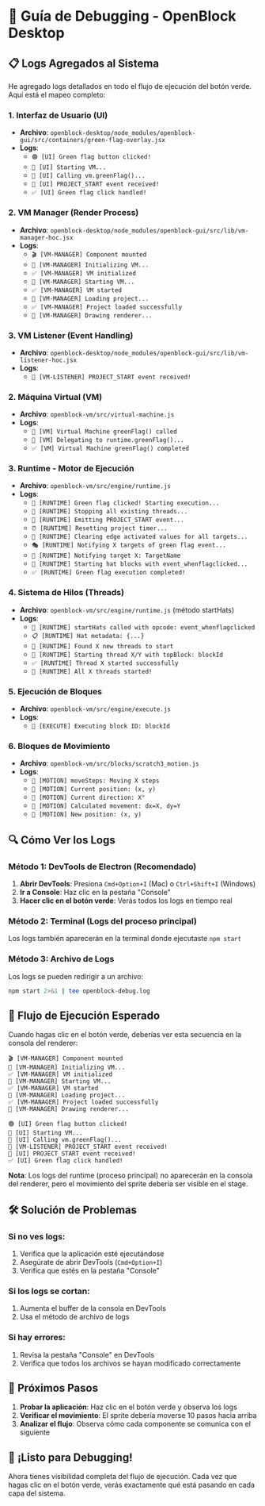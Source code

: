 # 🐛 Guía de Debugging - OpenBlock Desktop

## 📋 **Logs Agregados al Sistema**

He agregado logs detallados en todo el flujo de ejecución del botón verde. Aquí está el mapeo completo:

### **1. Interfaz de Usuario (UI)**
- **Archivo**: `openblock-desktop/node_modules/openblock-gui/src/containers/green-flag-overlay.jsx`
- **Logs**: 
  - `🟢 [UI] Green flag button clicked!`
  - `🚀 [UI] Starting VM...`
  - `🎪 [UI] Calling vm.greenFlag()...`
  - `📡 [UI] PROJECT_START event received!`
  - `✅ [UI] Green flag click handled!`

### **2. VM Manager (Render Process)**
- **Archivo**: `openblock-desktop/node_modules/openblock-gui/src/lib/vm-manager-hoc.jsx`
- **Logs**:
  - `🎬 [VM-MANAGER] Component mounted`
  - `🔧 [VM-MANAGER] Initializing VM...`
  - `✅ [VM-MANAGER] VM initialized`
  - `🚀 [VM-MANAGER] Starting VM...`
  - `✅ [VM-MANAGER] VM started`
  - `📁 [VM-MANAGER] Loading project...`
  - `✅ [VM-MANAGER] Project loaded successfully`
  - `🎨 [VM-MANAGER] Drawing renderer...`

### **3. VM Listener (Event Handling)**
- **Archivo**: `openblock-desktop/node_modules/openblock-gui/src/lib/vm-listener-hoc.jsx`
- **Logs**:
  - `📡 [VM-LISTENER] PROJECT_START event received!`

### **2. Máquina Virtual (VM)**
- **Archivo**: `openblock-vm/src/virtual-machine.js`
- **Logs**:
  - `🎯 [VM] Virtual Machine greenFlag() called`
  - `🔄 [VM] Delegating to runtime.greenFlag()...`
  - `✅ [VM] Virtual Machine greenFlag() completed`

### **3. Runtime - Motor de Ejecución**
- **Archivo**: `openblock-vm/src/engine/runtime.js`
- **Logs**:
  - `🚀 [RUNTIME] Green flag clicked! Starting execution...`
  - `🛑 [RUNTIME] Stopping all existing threads...`
  - `📡 [RUNTIME] Emitting PROJECT_START event...`
  - `⏰ [RUNTIME] Resetting project timer...`
  - `🎯 [RUNTIME] Clearing edge activated values for all targets...`
  - `🎭 [RUNTIME] Notifying X targets of green flag event...`
  - `📍 [RUNTIME] Notifying target X: TargetName`
  - `🎪 [RUNTIME] Starting hat blocks with event_whenflagclicked...`
  - `✅ [RUNTIME] Green flag execution completed!`

### **4. Sistema de Hilos (Threads)**
- **Archivo**: `openblock-vm/src/engine/runtime.js` (método startHats)
- **Logs**:
  - `🎪 [RUNTIME] startHats called with opcode: event_whenflagclicked`
  - `📋 [RUNTIME] Hat metadata: {...}`
  - `🧵 [RUNTIME] Found X new threads to start`
  - `🚀 [RUNTIME] Starting thread X/Y with topBlock: blockId`
  - `✅ [RUNTIME] Thread X started successfully`
  - `🎉 [RUNTIME] All X threads started!`

### **5. Ejecución de Bloques**
- **Archivo**: `openblock-vm/src/engine/execute.js`
- **Logs**:
  - `🔧 [EXECUTE] Executing block ID: blockId`

### **6. Bloques de Movimiento**
- **Archivo**: `openblock-vm/src/blocks/scratch3_motion.js`
- **Logs**:
  - `🚶 [MOTION] moveSteps: Moving X steps`
  - `📍 [MOTION] Current position: (x, y)`
  - `🧭 [MOTION] Current direction: X°`
  - `📐 [MOTION] Calculated movement: dx=X, dy=Y`
  - `🎯 [MOTION] New position: (x, y)`

## 🔍 **Cómo Ver los Logs**

### **Método 1: DevTools de Electron (Recomendado)**
1. **Abrir DevTools**: Presiona `Cmd+Option+I` (Mac) o `Ctrl+Shift+I` (Windows)
2. **Ir a Console**: Haz clic en la pestaña "Console"
3. **Hacer clic en el botón verde**: Verás todos los logs en tiempo real

### **Método 2: Terminal (Logs del proceso principal)**
Los logs también aparecerán en la terminal donde ejecutaste `npm start`

### **Método 3: Archivo de Logs**
Los logs se pueden redirigir a un archivo:
```bash
npm start 2>&1 | tee openblock-debug.log
```

## 🎯 **Flujo de Ejecución Esperado**

Cuando hagas clic en el botón verde, deberías ver esta secuencia en la consola del renderer:

```
🎬 [VM-MANAGER] Component mounted
🔧 [VM-MANAGER] Initializing VM...
✅ [VM-MANAGER] VM initialized
🚀 [VM-MANAGER] Starting VM...
✅ [VM-MANAGER] VM started
📁 [VM-MANAGER] Loading project...
✅ [VM-MANAGER] Project loaded successfully
🎨 [VM-MANAGER] Drawing renderer...

🟢 [UI] Green flag button clicked!
🚀 [UI] Starting VM...
🎪 [UI] Calling vm.greenFlag()...
📡 [VM-LISTENER] PROJECT_START event received!
📡 [UI] PROJECT_START event received!
✅ [UI] Green flag click handled!
```

**Nota**: Los logs del runtime (proceso principal) no aparecerán en la consola del renderer, pero el movimiento del sprite debería ser visible en el stage.

## 🛠️ **Solución de Problemas**

### **Si no ves logs:**
1. Verifica que la aplicación esté ejecutándose
2. Asegúrate de abrir DevTools (`Cmd+Option+I`)
3. Verifica que estés en la pestaña "Console"

### **Si los logs se cortan:**
1. Aumenta el buffer de la consola en DevTools
2. Usa el método de archivo de logs

### **Si hay errores:**
1. Revisa la pestaña "Console" en DevTools
2. Verifica que todos los archivos se hayan modificado correctamente

## 📝 **Próximos Pasos**

1. **Probar la aplicación**: Haz clic en el botón verde y observa los logs
2. **Verificar el movimiento**: El sprite debería moverse 10 pasos hacia arriba
3. **Analizar el flujo**: Observa cómo cada componente se comunica con el siguiente

## 🎉 **¡Listo para Debugging!**

Ahora tienes visibilidad completa del flujo de ejecución. Cada vez que hagas clic en el botón verde, verás exactamente qué está pasando en cada capa del sistema.
